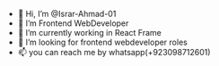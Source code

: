 - 👋 Hi, I’m @Israr-Ahmad-01
- 👀 I’m Frontend WebDeveloper    
- 🌱 I’m currently working in React Frame
- 💞️ I’m looking for frontend webdeveloper roles
- 📫 you can reach me by whatsapp(+923098712601)

<!---
Israr-Ahmad-01/Israr-Ahmad-01 is a ✨ special ✨ repository because its `README.md` (this file) appears on your GitHub profile.
You can click the Preview link to take a look at your changes.
--->
